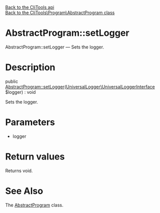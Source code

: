 [Back to the CliTools api](https://github.com/lingtalfi/CliTools/blob/master/doc/api/CliTools.md)<br>
[Back to the CliTools\Program\AbstractProgram class](https://github.com/lingtalfi/CliTools/blob/master/doc/api/CliTools/Program/AbstractProgram.md)


AbstractProgram::setLogger
================



AbstractProgram::setLogger — Sets the logger.




Description
================


public [AbstractProgram::setLogger](https://github.com/lingtalfi/CliTools/blob/master/doc/api/CliTools/Program/AbstractProgram/setLogger.md)([UniversalLogger\UniversalLoggerInterface](https://github.com/lingtalfi/UniversalLogger) $logger) : void




Sets the logger.




Parameters
================


- logger

    


Return values
================

Returns void.







See Also
================

The [AbstractProgram](https://github.com/lingtalfi/CliTools/blob/master/doc/api/CliTools/Program/AbstractProgram.md) class.
